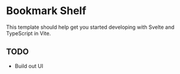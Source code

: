 # Bookmark Shelf

This template should help get you started developing with Svelte and TypeScript in Vite.

## TODO

- Build out UI
